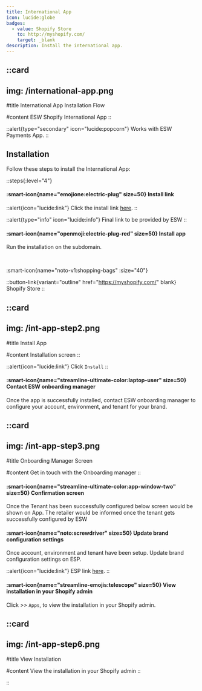 ```yaml
---
title: International App
icon: lucide:globe
badges:
  - value: Shopify Store
    to: http://myshopify.com/
    target: _blank
description: Install the international app.
---
```


::card
---
img: /international-app.png
---
#title
International App Installation Flow

#content
ESW Shopify International App
::


::alert{type="secondary" icon="lucide:popcorn"}
  Works with ESW Payments App.
::

## Installation 

Follow these steps to install the International App:

::steps{:level="4"}
#### :smart-icon{name="emojione:electric-plug" size=50} Install link 

::alert{icon="lucide:link"}
Click the install link <a href="https://apps.shopify.com/esw-card-payments" target="_blank" rel="noopener noreferrer">here</a>.
::

::alert{type="info" icon="lucide:info"}
  Final link to be provided by ESW
::


#### :smart-icon{name="openmoji:electric-plug-red" size=50} Install app

Run the installation on the subdomain. 

<br>

:smart-icon{name="noto-v1:shopping-bags" :size="40"}

::button-link{variant="outline" href="https://myshopify.com/" blank}
Shopify Store
::              

::card
---
img: /int-app-step2.png
---
#title
Install App

#content
Installation screen
::


::alert{icon="lucide:link"}
Click `Install`
::

#### :smart-icon{name="streamline-ultimate-color:laptop-user" size=50} Contact ESW onboarding manager

Once the app is successfully installed, contact ESW onboarding manager to 
configure your account, environment, and tenant for your brand. 

::card
---
img: /int-app-step3.png
---
#title
Onboarding Manager Screen

#content
Get in touch with the Onboarding manager 
::

#### :smart-icon{name="streamline-ultimate-color:app-window-two" size=50} Confirmation screen

Once the Tenant has been successfully configured below screen would be 
shown on App. The retailer would be informed once the tenant gets successfully 
configured by ESW


#### :smart-icon{name="noto:screwdriver" size=50} Update brand configuration settings

Once account, environment and tenant have been setup. Update brand configuration 
settings on ESP.

::alert{icon="lucide:link"}
ESP link <a href="https://esp.eshopworld.com/partnership/partnerships" target="_blank" rel="noopener noreferrer">here</a>.
::

#### :smart-icon{name="streamline-emojis:telescope" size=50} View installation in your Shopify admin

 Click >> `Apps`, to view the installation in your Shopify admin.

::card
---
img: /int-app-step6.png
---
#title
View Installation

#content
View the installation in your Shopify admin 
::

::
